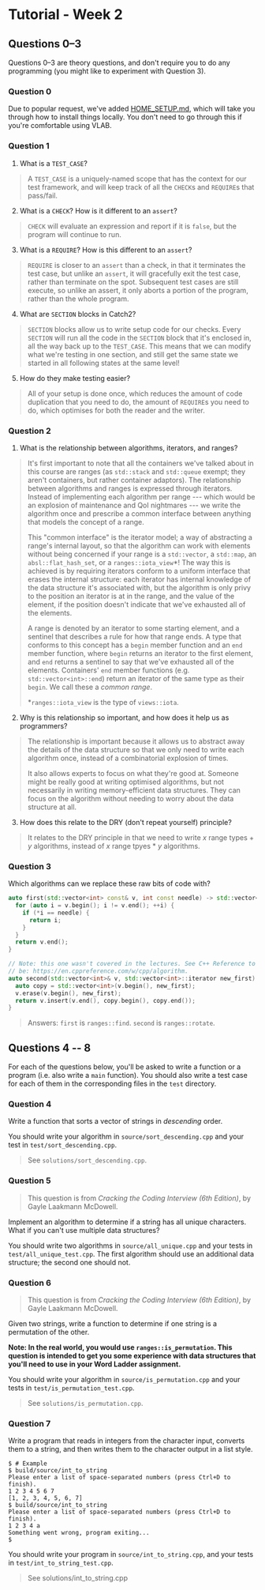 # Tutorial - Week 2

## Questions 0–3

Questions 0–3 are theory questions, and don't require you to do any programming (you might like to
experiment with Question 3).

### Question 0

Due to popular request, we've added [HOME_SETUP.md](HOME_SETUP.md), which will take you through how
to install things locally. You don't need to go through this if you're comfortable using VLAB.

### Question 1

1. What is a `TEST_CASE`?

> A `TEST_CASE` is a uniquely-named scope that has the context for our test framework, and will keep
  track of all the `CHECK`s and `REQUIRE`s that pass/fail.

2. What is a `CHECK`? How is it different to an `assert`?

> `CHECK` will evaluate an expression and report if it is `false`, but the program will continue to
  run.

3. What is a `REQUIRE`? How is this different to an `assert`?

> `REQUIRE` is closer to an `assert` than a check, in that it terminates the test case, but unlike
  an `assert`, it will gracefully exit the test case, rather than terminate on the spot. Subsequent
  test cases are still execute, so unlike an assert, it only aborts a portion of the program, rather
  than the whole program.

4. What are `SECTION` blocks in Catch2?

> `SECTION` blocks allow us to write setup code for our checks. Every `SECTION` will run all the
  code in the `SECTION` block that it's enclosed in, all the way back up to the `TEST_CASE`. This
  means that we can modify what we're testing in one section, and still get the same state we
  started in all following states at the same level!

5. How do they make testing easier?

> All of your setup is done once, which reduces the amount of code duplication that you need to do,
  the amount of `REQUIRE`s you need to do, which optimises for both the reader and the writer.

### Question 2

1. What is the relationship between algorithms, iterators, and ranges?

> It's first important to note that all the containers we've talked about in this course are ranges
> (as `std::stack` and `std::queue` exempt; they aren't containers, but rather container adaptors).
> The relationship between algorithms and ranges is expressed through iterators. Instead of
> implementing each algorithm per range --- which would be an explosion of maintenance and QoI
> nightmares --- we write the algorithm once and prescribe a common interface between anything that
> models the concept of a range.
>
> This "common interface" is the iterator model; a way of abstracting a range's internal layout, so
> that the algorithm can work with elements without being concerned if your range is a `std::vector`,
> a `std::map`, an `absl::flat_hash_set`, or a `ranges::iota_view`*! The way this is achieved is by
> requiring iterators conform to a uniform interface that erases the internal structure: each
> iterator has internal knowledge of the data structure it's associated with, but the algorithm is
> only privy to the position an iterator is at in the range, and the value of the element, if the
> position doesn't indicate that we've exhausted all of the elements.
>
> A range is denoted by an iterator to some starting element, and a sentinel that describes a rule
> for how that range ends. A type that conforms to this concept has a `begin` member function and
> an `end` member function, where `begin` returns an iterator to the first element, and `end`
> returns a sentinel to say that we've exhausted all of the elements. Containers' `end` member
> functions (e.g. `std::vector<int>::end`) return an iterator of the same type as their `begin`. We
> call these a _common range_.
>
> *`ranges::iota_view` is the type of `views::iota`.

2. Why is this relationship so important, and how does it help us as programmers?

> The relationship is important because it allows us to abstract away the details of the data
> structure so that we only need to write each algorithm once, instead of a combinatorial explosion
> of times.
>
> It also allows experts to focus on what they're good at. Someone might be really good at writing
> optimised algorithms, but not necessarily in writing memory-efficient data structures. They can
> focus on the algorithm without needing to worry about the data structure at all.

3. How does this relate to the DRY (don't repeat yourself) principle?

> It relates to the DRY principle in that we need to write _x_ range types + _y_ algorithms, instead
> of _x_ range tpyes * _y_ algorithms.

### Question 3

Which algorithms can we replace these raw bits of code with?

```cpp
auto first(std::vector<int> const& v, int const needle) -> std::vector<int>::iterator {
  for (auto i = v.begin(); i != v.end(); ++i) {
    if (*i == needle) {
      return i;
    }
  }
  return v.end();
}

// Note: this one wasn't covered in the lectures. See C++ Reference to get an idea of what it might
// be: https://en.cppreference.com/w/cpp/algorithm.
auto second(std::vector<int>& v, std::vector<int>::iterator new_first) -> std::vector<int>::const_iterator {
  auto copy = std::vector<int>(v.begin(), new_first);
  v.erase(v.begin(), new_first);
  return v.insert(v.end(), copy.begin(), copy.end());
}
```

> Answers:
> `first` is `ranges::find`.
> `second` is `ranges::rotate`.

## Questions 4 -- 8

For each of the questions below, you'll be asked to write a function or a program (i.e. also write a
`main` function). You should also write a test case for each of them in the corresponding files in
the `test` directory.

### Question 4

Write a function that sorts a vector of strings in _descending_ order.

You should write your algorithm in `source/sort_descending.cpp` and your test in
`test/sort_descending.cpp`.

> See `solutions/sort_descending.cpp`.

### Question 5

> This question is from _Cracking the Coding Interview (6th Edition)_, by Gayle Laakmann McDowell.

Implement an algorithm to determine if a string has all unique characters. What if you can't use
multiple data structures?

You should write two algorithms in `source/all_unique.cpp` and your tests in
`test/all_unique_test.cpp`. The first algorithm should use an additional data structure; the second
one should not.

### Question 6

> This question is from _Cracking the Coding Interview (6th Edition)_, by Gayle Laakmann McDowell.

Given two strings, write a function to determine if one string is a permutation of the other.

**Note: In the real world, you would use `ranges::is_permutation`. This question is intended to get
you some experience with data structures that you'll need to use in your Word Ladder assignment.**

You should write your algorithm in `source/is_permutation.cpp` and your tests in
`test/is_permutation_test.cpp`.

> See `solutions/is_permutation.cpp`.

### Question 7

Write a program that reads in integers from the character input, converts them to a string, and
then writes them to the character output in a list style.

```
$ # Example
$ build/source/int_to_string
Please enter a list of space-separated numbers (press Ctrl+D to finish).
1 2 3 4 5 6 7
[1, 2, 3, 4, 5, 6, 7]
$ build/source/int_to_string
Please enter a list of space-separated numbers (press Ctrl+D to finish).
1 2 3 4 a
Something went wrong, program exiting...
$
```

You should write your program in `source/int_to_string.cpp`, and your tests in
`test/int_to_string_test.cpp`.

> See solutions/int_to_string.cpp
